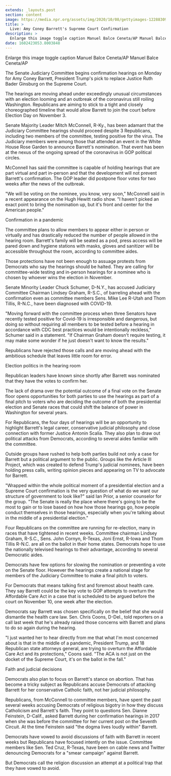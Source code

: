 ```yaml
--- 
extends: _layouts.post 
section: content 
image: https://media.npr.org/assets/img/2020/10/08/gettyimages-1228830921_wide-6af15cb284c3ae014e3aac3ca77702465f737cba.jpg?s=1400 
title: > 
  Live: Amy Coney Barrett's Supreme Court Confirmation 
description: > 
  Enlarge this image toggle caption Manuel Balce Ceneta/AP Manuel Balce Ceneta/APThe Senate Judiciary Committee begins confirmation hearings on Monday for Amy Coney Barrett, President Trump's pick to replace Justice Ruth Bader Ginsburg on the Supreme Court.The Judiciary members were among those that attended an event in the White House Rose Garden to announce Barrett's nomination.Senate Minority Leader Chuck Schumer, D-N.Y., has accused Judiciary Committee Chairman Lindsey Graham, R-S.C., of barreling ahead with the confirmation even as committee members Sens.However the hearings create a national stage for members of the Judiciary Committee to make a final pitch to voters.Committee members like Sen. Ted Cruz, R-Texas, have been on cable news and Twitter denouncing Democrats for a "smear campaign" against Barrett. 
date: 1602423053.8003848 
--- 
```

Enlarge this image toggle caption Manuel Balce Ceneta/AP Manuel Balce Ceneta/AP

The Senate Judiciary Committee begins confirmation hearings on Monday for Amy Coney Barrett, President Trump's pick to replace Justice Ruth Bader Ginsburg on the Supreme Court.

The hearings are moving ahead under exceedingly unusual circumstances with an election looming and an outbreak of the coronavirus still roiling Washington. Republicans are aiming to stick to a tight and closely choreographed timeline that would allow Barrett to join the court before Election Day on November 3.

Senate Majority Leader Mitch McConnell, R-Ky., has been adamant that the Judiciary Committee hearings should proceed despite 3 Republicans, including two members of the committee, testing positive for the virus. The Judiciary members were among those that attended an event in the White House Rose Garden to announce Barrett's nomination. That event has been at the nexus of the ongoing spread of the coronavirus in GOP political circles.

McConnell has said the committee is capable of holding hearings that are part virtual and part in-person and that the development will not prevent Barrett's confirmation. The GOP leader did postpone floor votes for two weeks after the news of the outbreak.

"We will be voting on the nominee, you know, very soon," McConnell said in a recent appearance on the Hugh Hewitt radio show. "I haven't picked an exact point to bring the nomination up, but it's front and center for the American people."

Confirmation in a pandemic

The committee plans to allow members to appear either in person or virtually and has drastically reduced the number of people allowed in the hearing room. Barrett's family will be seated as a pod, press access will be pared down and hygiene stations with masks, gloves and sanitizer will be accessible throughout the room, according to committee aides.

Those protections have not been enough to assuage protests from Democrats who say the hearings should be halted. They are calling for committee-wide testing and in-person hearings for a nominee who is chosen by whoever wins the election in November.

Senate Minority Leader Chuck Schumer, D-N.Y., has accused Judiciary Committee Chairman Lindsey Graham, R-S.C., of barreling ahead with the confirmation even as committee members Sens. Mike Lee R-Utah and Thom Tillis, R-N.C., have been diagnosed with COVID-19.

"Moving forward with the committee process when three Senators have recently tested positive for Covid-19 is irresponsible and dangerous, but doing so without requiring all members to be tested before a hearing in accordance with CDC best practices would be intentionally reckless," Schumer said in a statement. "If Chairman Graham doesn't require testing, it may make some wonder if he just doesn't want to know the results."

Republicans have rejected those calls and are moving ahead with the ambitious schedule that leaves little room for error.

Election politics in the hearing room

Republican leaders have known since shortly after Barrett was nominated that they have the votes to confirm her.

The lack of drama over the potential outcome of a final vote on the Senate floor opens opportunities for both parties to use the hearings as part of a final pitch to voters who are deciding the outcome of both the presidential election and Senate races that could shift the balance of power in Washington for several years.

For Republicans, the four days of hearings will be an opportunity to highlight Barrett's legal career, conservative judicial philosophy and close connection with former Justice Antonin Scalia. They also plan to draw out political attacks from Democrats, according to several aides familiar with the committee.

Outside groups have rushed to help both parties build not only a case for Barrett but a political argument to the public. Groups like the Article III Project, which was created to defend Trump's judicial nominees, have been holding press calls, writing opinion pieces and appearing on TV to advocate for Barrett.

"Wrapped within the whole political moment of a presidential election and a Supreme Court confirmation is the very question of what do we want our structure of government to look like?" said Ian Prior, a senior counselor for the group. "The Senate is really the place where there's going to be the most to gain or to lose based on how how those hearings go, how people conduct themselves in those hearings, especially when you're talking about in the middle of a presidential election."

Four Republicans on the committee are running for re-election, many in races that have tightened in recent weeks. Committee chairman Lindsey Graham, R-S.C., Sens. John Cornyn, R-Texas, Joni Ernst, R-Iowa and Thom Tillis R-N.C. are all on the ballot in their home states. Democrats hope to use the nationally televised hearings to their advantage, according to several Democratic aides.

Democrats have few options for slowing the nomination or preventing a vote on the Senate floor. However the hearings create a national stage for members of the Judiciary Committee to make a final pitch to voters.

For Democrats that means talking first and foremost about health care. They say Barrett could be the key vote to GOP attempts to overturn the Affordable Care Act in a case that is scheduled to be argued before the court on November 10, one week after the election.

Democrats say Barrett was chosen specifically on the belief that she would dismantle the health care law. Sen. Chris Coons, D-Del., told reporters on a call last week that he's already raised those concerns with Barrett and plans to do so again during the hearing.

"I just wanted her to hear directly from me that what I'm most concerned about is that in the middle of a pandemic, President Trump, and 18 Republican state attorneys general, are trying to overturn the Affordable Care Act and its protections," Coons said. "The ACA is not just on the docket of the Supreme Court, it's on the ballot in the fall."

Faith and judicial decisions

Democrats also plan to focus on Barrett's stance on abortion. That has become a tricky subject as Republicans accuse Democrats of attacking Barrett for her conservative Catholic faith, not her judicial philosophy.

Republicans, from McConnell to committee members, have spent the past several weeks accusing Democrats of religious bigotry in how they discuss Catholicism and Barrett's faith. They point to questions Sen. Dianne Feinstein, D-Calif., asked Barrett during her confirmation hearings in 2017 when she was before the committee for her current post on the Seventh Circuit. At the time Feinstein said "the dogma lives loudly within" Barrett.

Democrats have vowed to avoid discussions of faith with Barrett in recent weeks but Republicans have focused intently on the issue. Committee members like Sen. Ted Cruz, R-Texas, have been on cable news and Twitter denouncing Democrats for a "smear campaign" against Barrett.

But Democrats call the religion discussion an attempt at a political trap that they have vowed to avoid.